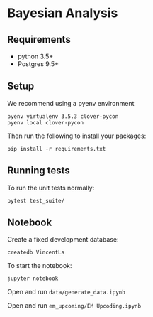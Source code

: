# Bayesian Analysis

## Requirements

* python 3.5+
* Postgres 9.5+


## Setup

We recommend using a pyenv environment

    pyenv virtualenv 3.5.3 clover-pycon
    pyenv local clover-pycon

Then run the following to install your packages:

    pip install -r requirements.txt

## Running tests

To run the unit tests normally:

    pytest test_suite/

## Notebook

Create a fixed development database:

    createdb VincentLa

To start the notebook:

    jupyter notebook

Open and run `data/generate_data.ipynb`

Open and run `em_upcoming/EM Upcoding.ipynb`
